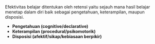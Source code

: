 Efektivitas belajar ditentukan oleh retensi yaitu sejauh mana hasil belajar menetap dalam diri baik sebagai pengetahuan, keterampilan, maupun disposisi.

- **Pengetahuan (cognitive/declarative)**
- **Keterampilan (procedural/psikomotorik)**
- **Disposisi (afektif/sikap/kebiasaan berpikir)**